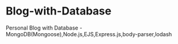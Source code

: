 # Blog-with-Database
Personal Blog with Database -MongoDB(Mongoose),Node.js,EJS,Express.js,body-parser,lodash
